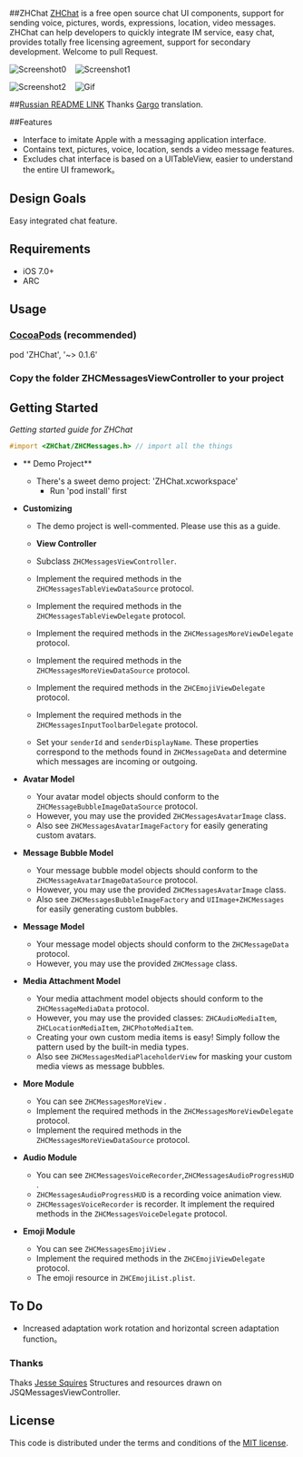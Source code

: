 ##ZHChat
[ZHChat](https://github.com/zhuozhuo/ZHChat) is a free open source chat UI components, support for sending voice, pictures, words, expressions, location, video messages. ZHChat can help developers to quickly integrate IM service, easy chat, provides totally free licensing agreement, support for secondary development. Welcome to pull Request.


![Screenshot0][img0] &nbsp;&nbsp; ![Screenshot1][img1] &nbsp;&nbsp;

![Screenshot2][img2] &nbsp;&nbsp; ![Gif][gif0] 

##[Russian README LINK](http://gargo.of.by/ui-библиотека-сообщений-для-ios/)
Thanks [Gargo](https://github.com/Gargo) translation.

##Features
* Interface to imitate Apple with a messaging application interface.
* Contains text, pictures, voice, location, sends a video message features.
* Excludes chat interface is based on a UITableView, easier to understand the entire UI framework。



## Design Goals
Easy integrated chat feature.


## Requirements

* iOS 7.0+
* ARC



## Usage
### [CocoaPods](https://cocoapods.org/) (recommended)

pod 'ZHChat', '~> 0.1.6'

### Copy the folder ZHCMessagesViewController to your project

## Getting Started
*Getting started guide for ZHChat*

```objective-c
#import <ZHChat/ZHCMessages.h> // import all the things
```

* ** Demo Project**
  * There's a sweet demo project: 'ZHChat.xcworkspace'
    * Run 'pod install' first

* **Customizing**
  * The demo project is well-commented. Please use this as a guide.

  * **View Controller**
  * Subclass `ZHCMessagesViewController`.
  * Implement the required methods in the `ZHCMessagesTableViewDataSource` protocol.
  * Implement the required methods in the `ZHCMessagesTableViewDelegate` protocol.
  * Implement the required methods in the `ZHCMessagesMoreViewDelegate` protocol.
  * Implement the required methods in the `ZHCMessagesMoreViewDataSource` protocol.
  * Implement the required methods in the `ZHCEmojiViewDelegate` protocol.  
  * Implement the required methods in the `ZHCMessagesInputToolbarDelegate` protocol.

  * Set your `senderId` and `senderDisplayName`. These properties correspond to the methods found in `ZHCMessageData` and determine which messages are incoming or outgoing.

* **Avatar Model**
  * Your avatar model objects should conform to the `ZHCMessageBubbleImageDataSource` protocol.
  * However, you may use the provided `ZHCMessagesAvatarImage` class.
  * Also see `ZHCMessagesAvatarImageFactory` for easily generating custom avatars.

* **Message Bubble Model**
  * Your message bubble model objects should conform to the `ZHCMessageAvatarImageDataSource` protocol.
  * However, you may use the provided `ZHCMessagesAvatarImage` class.
  * Also see `ZHCMessagesBubbleImageFactory` and `UIImage+ZHCMessages` for easily generating custom bubbles.

* **Message Model**
  * Your message model objects should conform to the `ZHCMessageData` protocol.
  * However, you may use the provided `ZHCMessage` class.

* **Media Attachment Model**
  * Your media attachment model objects should conform to the `ZHCMessageMediaData` protocol.
  * However, you may use the provided classes: `ZHCAudioMediaItem`, `ZHCLocationMediaItem`, `ZHCPhotoMediaItem`.
  * Creating your own custom media items is easy! Simply follow the pattern used by the built-in media types.
  * Also see `ZHCMessagesMediaPlaceholderView` for masking your custom media views as message bubbles.

* **More Module**
  * You can see `ZHCMessagesMoreView` .
  * Implement the required methods in the `ZHCMessagesMoreViewDelegate` protocol.
  * Implement the required methods in the `ZHCMessagesMoreViewDataSource` protocol.

* **Audio Module**
  * You can see `ZHCMessagesVoiceRecorder`,`ZHCMessagesAudioProgressHUD` .
  * `ZHCMessagesAudioProgressHUD` is a recording voice animation view.
  * `ZHCMessagesVoiceRecorder` is recorder. It implement the required methods in the `ZHCMessagesVoiceDelegate` protocol.

* **Emoji Module**
  * You can see `ZHCMessagesEmojiView` .
  * Implement the required methods in the `ZHCEmojiViewDelegate` protocol.
  * The emoji resource in `ZHCEmojiList.plist`.


## To Do
* Increased adaptation work rotation and horizontal screen adaptation function。


### Thanks
Thaks [Jesse Squires](https://github.com/jessesquires/JSQMessagesViewController) Structures and resources drawn on JSQMessagesViewController.

## License

This code is distributed under the terms and conditions of the [MIT license](LICENSE).



[img0]: http://ac-unmt7l5d.clouddn.com/39fd9320ae6315b2.PNG
[img1]: http://ac-unmt7l5d.clouddn.com/e1ed619294a427cc.PNG
[img2]: http://ac-unmt7l5d.clouddn.com/051832e16b4a5df2.PNG
[gif0]: http://ac-unmt7l5d.clouddn.com/a2e173ec4d2ec3da.gif
